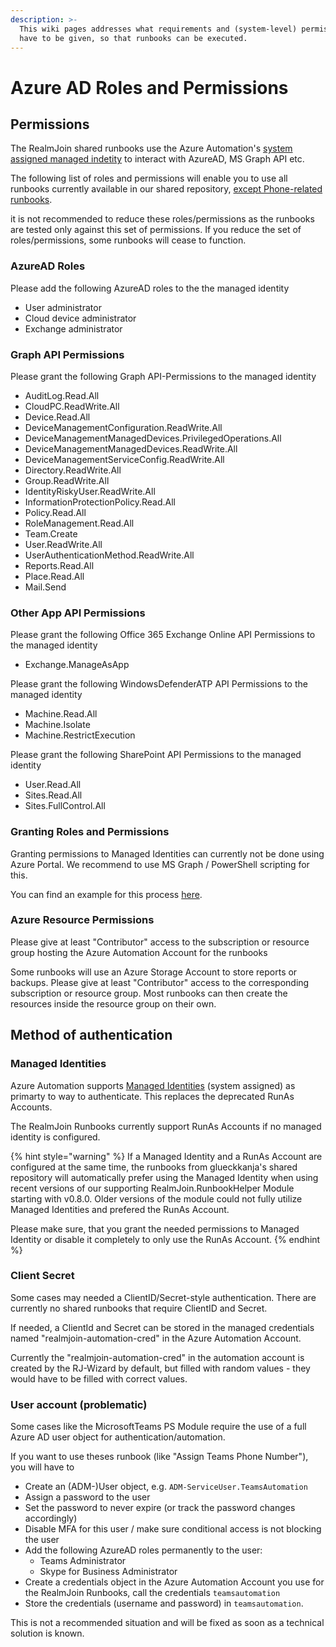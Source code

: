 ```yaml
---
description: >-
  This wiki pages addresses what requirements and (system-level) permissions
  have to be given, so that runbooks can be executed.
---
```


# Azure AD Roles and Permissions

## Permissions

The RealmJoin shared runbooks use the Azure Automation's [system assigned managed indetity](https://learn.microsoft.com/en-us/azure/automation/enable-managed-identity-for-automation) to interact with AzureAD, MS Graph API etc.

The following list of roles and permissions will enable you to use all runbooks currently available in our shared repository, [except Phone-related runbooks](azure-ad-roles-and-permissions.md#user-account-problematic).

it is not recommended to reduce these roles/permissions as the runbooks are tested only against this set of permissions. If you reduce the set of roles/permissions, some runbooks will cease to function.

### AzureAD Roles

Please add the following AzureAD roles to the the managed identity

* User administrator
* Cloud device administrator
* Exchange administrator

### Graph API Permissions

Please grant the following Graph API-Permissions to the managed identity

* AuditLog.Read.All
* CloudPC.ReadWrite.All
* Device.Read.All
* DeviceManagementConfiguration.ReadWrite.All&#x20;
* DeviceManagementManagedDevices.PrivilegedOperations.All
* DeviceManagementManagedDevices.ReadWrite.All
* DeviceManagementServiceConfig.ReadWrite.All
* Directory.ReadWrite.All
* Group.ReadWrite.All
* IdentityRiskyUser.ReadWrite.All
* InformationProtectionPolicy.Read.All
* Policy.Read.All
* RoleManagement.Read.All
* Team.Create
* User.ReadWrite.All
* UserAuthenticationMethod.ReadWrite.All
* Reports.Read.All
* Place.Read.All
* Mail.Send

### Other App API Permissions

Please grant the following Office 365 Exchange Online API Permissions to the managed identity

* Exchange.ManageAsApp

Please grant the following WindowsDefenderATP API Permissions to the managed identity

* Machine.Read.All&#x20;
* Machine.Isolate&#x20;
* Machine.RestrictExecution

Please grant the following SharePoint API Permissions to the managed identity

* User.Read.All&#x20;
* Sites.Read.All&#x20;
* Sites.FullControl.All

### Granting Roles and Permissions

Granting permissions to Managed Identities can currently not be done using Azure Portal. We recommend to use MS Graph / PowerShell scripting for this.&#x20;

You can find an example for this process [here](https://github.com/hcoberdalhoff/approle-and-directoryrole-granter).

### Azure Resource Permissions

Please give at least "Contributor" access to the subscription or resource group hosting the Azure Automation Account for the runbooks

Some runbooks will use an Azure Storage Account to store reports or backups. Please give at least "Contributor" access to the corresponding subscription or resource group. Most runbooks can then create the resources inside the resource group on their own.

## Method of authentication

### Managed Identities

Azure Automation supports [Managed Identities](https://docs.microsoft.com/en-us/azure/automation/enable-managed-identity-for-automation) (system assigned) as primarty to way to authenticate. This replaces the deprecated RunAs Accounts.&#x20;

The RealmJoin Runbooks currently support RunAs Accounts if no managed identity is configured.

{% hint style="warning" %}
If a Managed Identity and a RunAs Account are configured at the same time, the runbooks from glueckkanja's shared repository will automatically prefer using the Managed Identity when using recent versions of our supporting RealmJoin.RunbookHelper Module starting with v0.8.0. Older versions of the module could not fully utilize Managed Identities and prefered the RunAs Account.&#x20;

Please make sure, that you grant the needed permissions to Managed Identity or disable it completely to only use the RunAs Account.&#x20;
{% endhint %}

### Client Secret

Some cases may needed a ClientID/Secret-style authentication. There are currently no shared runbooks that require ClientID and Secret.

If needed, a ClientId and Secret can be stored in the managed credentials named "realmjoin-automation-cred" in the Azure Automation Account.

Currently the "realmjoin-automation-cred" in the automation account is created by the RJ-Wizard by default, but filled with random values - they would have to be filled with correct values.

### User account (problematic)

Some cases like the MicrosoftTeams PS Module require the use of a full Azure AD user object for authentication/automation.

If you want to use theses runbook (like "Assign Teams Phone Number"), you will have to

* Create an (ADM-)User object, e.g. `ADM-ServiceUser.TeamsAutomation`
* Assign a password to the user
* Set the password to never expire (or track the password changes accordingly)
* Disable MFA for this user / make sure conditional access is not blocking the user
* Add the following AzureAD roles permanently to the user:
  * Teams Administrator
  * Skype for Business Administrator
* Create a credentials object in the Azure Automation Account you use for the RealmJoin Runbooks, call the credentials `teamsautomation`
* Store the credentials (username and password) in `teamsautomation`.

This is not a recommended situation and will be fixed as soon as a technical solution is known.

###
